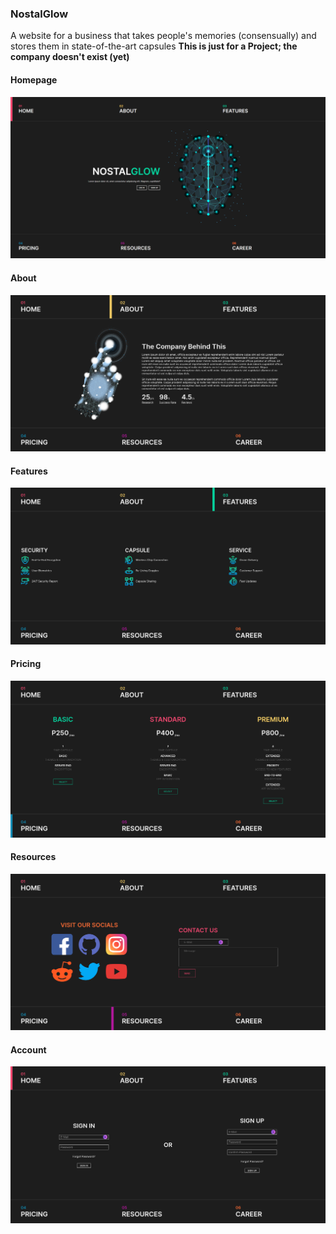 ### NostalGlow
A website for a business that takes people's memories (consensually) and stores them in state-of-the-art capsules
**This is just for a Project; the company doesn't exist (yet)**

#### Homepage
![image](./assets/screenshots/0-homepage.png)
#### About
![image](./assets/screenshots/1-about.png)
#### Features
![image](./assets/screenshots/2-features.png)
#### Pricing
![image](./assets/screenshots/3-pricing.png)
#### Resources
![image](./assets/screenshots/4-resources.png)
#### Account
![image](./assets/screenshots/5-account.png)
